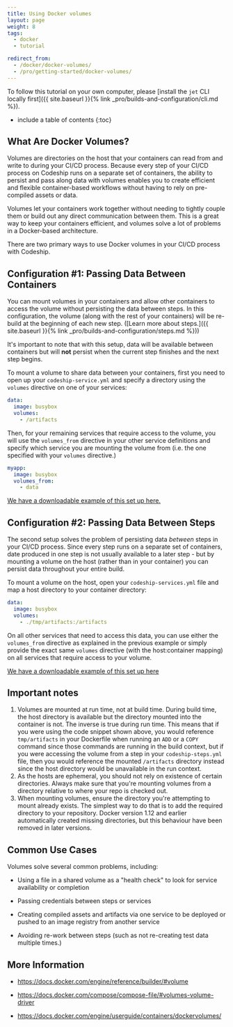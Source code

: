 ```yaml
---
title: Using Docker volumes
layout: page
weight: 8
tags:
  - docker
  - tutorial

redirect_from:
  - /docker/docker-volumes/
  - /pro/getting-started/docker-volumes/
---
```


To follow this tutorial on your own computer, please [install the `jet` CLI locally first]({{ site.baseurl }}{% link _pro/builds-and-configuration/cli.md %}).
</div>

* include a table of contents
{:toc}

## What Are Docker Volumes?
Volumes are directories on the host that your containers can read from and write to during your CI/CD process. Because every step of your CI/CD process on Codeship runs on a separate set of containers, the ability to persist and pass along data with volumes enables you to create efficient and flexible container-based workflows without having to rely on pre-compiled assets or data.

Volumes let your containers work together without needing to tightly couple them or build out any direct communication between them. This is a great way to keep your containers efficient, and volumes solve a lot of problems in a Docker-based architecture.

There are two primary ways to use Docker volumes in your CI/CD process with Codeship.

## Configuration #1: Passing Data Between Containers
You can mount volumes in your containers and allow other containers to access the volume without persisting the data between steps. In this configuration, the volume (along with the rest of your containers) will be re-build at the beginning of each new step. ([Learn more about steps.]({{ site.baseurl }}{% link _pro/builds-and-configuration/steps.md %}))

It's important to note that with this setup, data will be available between containers but will __not__ persist when the current step finishes and the next step begins.

To mount a volume to share data between your containers, first you need to open up your `codeship-service.yml` and specify a directory using the `volumes` directive on one of your services:

```yaml
data:
  image: busybox
  volumes:
    - /artifacts
```

Then, for your remaining services that require access to the volume, you will use the `volumes_from` directive in your other service definitions and specify which service you are mounting the volume from (i.e. the one specified with your `volumes` directive.)

```yaml
myapp:
  image: busybox
  volumes_from:
    - data
```

[We have a downloadable example of this set up here.](https://github.com/codeship/codeship-tool-examples/tree/master/07.volumes)

## Configuration #2: Passing Data Between Steps

The second setup solves the problem of persisting data *between* steps in your CI/CD process. Since every step runs on a separate set of containers, date produced in one step is not usually available to a later step - but by mounting a volume on the host (rather than in your container) you can persist data throughout your entire build.

 To mount a volume on the host, open your `codeship-services.yml` file and map a host directory to your container directory:

```yaml
data:
  image: busybox
  volumes:
    - ./tmp/artifacts:/artifacts
```

On all other services that need to access this data, you can use either the `volumes_from` directive as explained in the previous example or simply provide the exact same `volumes` directive (with the host:container mapping) on all services that require access to your volume.

[We have a downloadable example of this set up here](https://github.com/codeship/codeship-tool-examples/tree/master/08.deployment-container)

## Important notes

1. Volumes are mounted at run time, not at build time. During build time, the host directory is available but the directory mounted into the container is not. The inverse is true during run time. This means that if you were using the code snippet shown above, you would reference `tmp/artifacts` in your Dockerfile when running an `ADD` or a `COPY` command since those commands are running in the build context, but if you were accessing the volume from a step in your `codeship-steps.yml` file, then you would reference the mounted `/artifacts` directory instead since the host directory would be unavailable in the run context.
1. As the hosts are ephemeral, you should not rely on existence of certain directories. Always make sure that you're mounting volumes from a directory relative to where your repo is checked out.
1. When mounting volumes, ensure the directory you're attempting to mount already exists. The simplest way to do that is to add the required directory to your repository. Docker version 1.12 and earlier automatically created missing directories, but this behaviour have been removed in later versions.

## Common Use Cases
Volumes solve several common problems, including:

* Using a file in a shared volume as a "health check" to look for service availability or completion

* Passing credentials between steps or services

* Creating compiled assets and artifacts via one service to be deployed or pushed to an image registry from another service

* Avoiding re-work between steps (such as not re-creating test data multiple times.)

## More Information

* https://docs.docker.com/engine/reference/builder/#volume

* https://docs.docker.com/compose/compose-file/#volumes-volume-driver

* https://docs.docker.com/engine/userguide/containers/dockervolumes/
